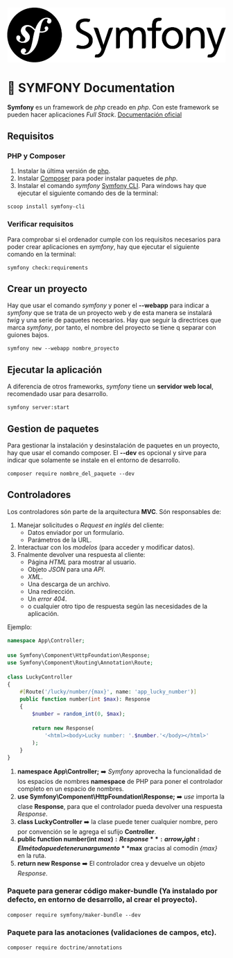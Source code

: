 ![Symfony Logo](/images/symfony_black.png)

# :blue_book: SYMFONY Documentation

**Symfony** es un framework de *php* creado en *php*. Con este framework se pueden hacer aplicaciones *Full Stack*. [Documentación oficial](https://symfony.com/doc/current/setup.html)

## Requisitos
### PHP y Composer
1. Instalar la última versión de [php](https://www.php.net/downloads).
2. Instalar [Composer](https://getcomposer.org/download/) para poder instalar paquetes de *php*.
3. Instalar  el comando *symfony* [Symfony CLI](https://symfony.com/download). Para windows hay que ejecutar el siguiente comando des de la terminal:
```
scoop install symfony-cli
```
### Verificar requisitos
Para comprobar si el ordenador cumple con los requisitos necesarios para poder crear aplicaciones en *symfony*, hay que ejecutar el siguiente comando en la terminal:
```
symfony check:requirements
```

## Crear un proyecto
Hay que usar el comando *symfony* y poner el **--webapp** para indicar a *symfony* que se trata de un proyecto web y de esta manera se instalará *twig* y una serie de paquetes necesarios. Hay que seguir la directrices que marca *symfony*, por tanto, el nombre del proyecto se tiene q separar con guiones bajos.
```
symfony new --webapp nombre_proyecto
```

## Ejecutar la aplicación
A diferencia de otros frameworks, *symfony* tiene un **servidor web local**, recomendado usar para desarrollo.
```
symfony server:start
```

## Gestion de paquetes
Para gestionar la instalación y desinstalación de paquetes en un proyecto, hay que usar el comando composer. El **--dev** es opcional y sirve para indicar que solamente se instale en el entorno de desarrollo.
```
composer require nombre_del_paquete --dev
```

## Controladores
Los controladores són parte de la arquitectura **MVC**. Són responsables de:
1. Manejar solicitudes o *Request en inglés* del cliente:
    * Datos enviador por un formulario.
    * Parámetros de la URL.
2. Interactuar con los *modelos* (para acceder y modificar datos).
3. Fnalmente devolver una respuesta al cliente:
    * Página *HTML* para mostrar al usuario.
    * Objeto *JSON* para una *API*.
    * *XML*.
    * Una descarga de un archivo.
    * Una redirección.
    * Un *error 404*.
    * o cualquier otro tipo de respuesta según las necesidades de la aplicación.

Ejemplo:
```php
namespace App\Controller;

use Symfony\Component\HttpFoundation\Response;
use Symfony\Component\Routing\Annotation\Route;

class LuckyController
{
    #[Route('/lucky/number/{max}', name: 'app_lucky_number')]
    public function number(int $max): Response
    {
        $number = random_int(0, $max);

        return new Response(
            '<html><body>Lucky number: '.$number.'</body></html>'
        );
    }
}
```
1. **namespace App\Controller;** :arrow_right: *Symfony* aprovecha la funcionalidad de los espacios de nombres **namespace** de PHP para poner el controlador completo en un espacio de nombres.
2. **use Symfony\Component\HttpFoundation\Response;** :arrow_right: *use* importa la clase **Response**, para que el controlador pueda devolver una respuesta *Response*.
3. **class LuckyController** :arrow_right: la clase puede tener cualquier nombre, pero por convención se le agrega el sufijo **Controller**.
4. **public function number(int $max): Response** :arrow_right: El método puede tener un argumento **$max** gracias al comodín *{max}* en la ruta.
5. **return new Response** :arrow_right: El controlador crea y devuelve un objeto *Response*.

### Paquete para generar código **maker-bundle** (Ya instalado por defecto, en entorno de desarrollo, al crear el proyecto).
```
composer require symfony/maker-bundle --dev
```
### Paquete para las anotaciones (validaciones de campos, etc).
```
composer require doctrine/annotations
```